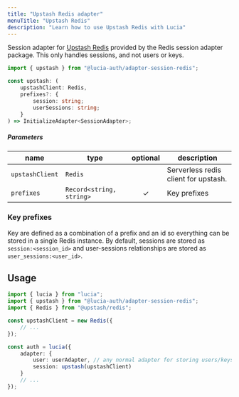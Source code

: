 ```yaml
---
title: "Upstash Redis adapter"
menuTitle: "Upstash Redis"
description: "Learn how to use Upstash Redis with Lucia"
---
```


Session adapter for [Upstash Redis](https://upstash.com) provided by the Redis session adapter package. This only handles sessions, and not users or keys.

```ts
import { upstash } from "@lucia-auth/adapter-session-redis";
```

```ts
const upstash: (
	upstashClient: Redis,
	prefixes?: {
		session: string;
		userSessions: string;
	}
) => InitializeAdapter<SessionAdapter>;
```

##### Parameters

| name            | type                     | optional | description                          |
| --------------- | ------------------------ | :------: | ------------------------------------ |
| `upstashClient` | `Redis`                  |          | Serverless redis client for upstash. |
| `prefixes`      | `Record<string, string>` |    ✓     | Key prefixes                         |

### Key prefixes

Key are defined as a combination of a prefix and an id so everything can be stored in a single Redis instance. By default, sessions are stored as `session:<session_id>` and user-sessions relationships are stored as `user_sessions:<user_id>`.

## Usage

```ts
import { lucia } from "lucia";
import { upstash } from "@lucia-auth/adapter-session-redis";
import { Redis } from "@upstash/redis";

const upstashClient = new Redis({
	// ...
});

const auth = lucia({
	adapter: {
		user: userAdapter, // any normal adapter for storing users/keys
		session: upstash(upstashClient)
	}
	// ...
});
```
